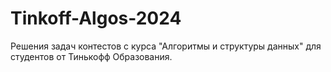 # Tinkoff-Algos-2024

Решения задач контестов с курса "Алгоритмы и структуры данных" для студентов от Тинькофф Образования.
